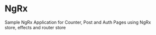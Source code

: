# NgRx

Sample NgRx Application for Counter, Post and Auth Pages using NgRx store, effects and router store
